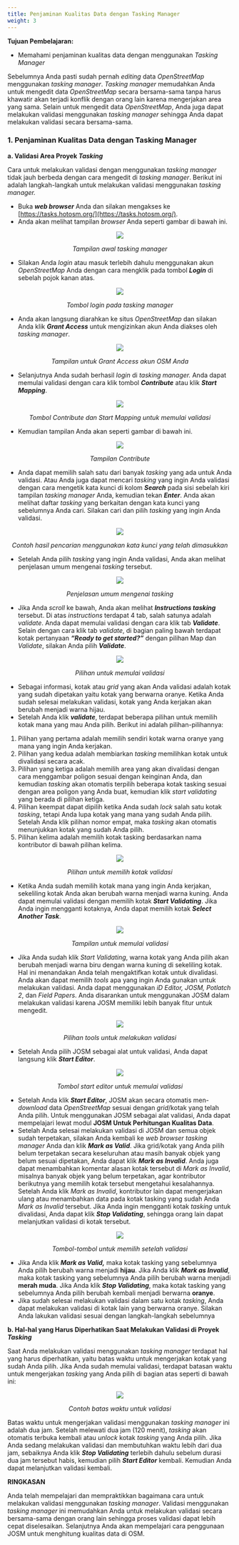 ```yaml
---
title: Penjaminan Kualitas Data dengan Tasking Manager
weight: 3
---
```



**Tujuan Pembelajaran:**

*   Memahami penjaminan kualitas data dengan menggunakan _Tasking Manager_

Sebelumnya Anda pasti sudah pernah _editing_ data _OpenStreetMap_ menggunakan _tasking manager_. _Tasking manager_ memudahkan Anda untuk mengedit data _OpenStreetMap_ secara bersama-sama tanpa harus khawatir akan terjadi konflik dengan orang lain karena mengerjakan area yang sama. Selain untuk mengedit data _OpenStreetMap_, Anda juga dapat melakukan validasi menggunakan _tasking manager_ sehingga Anda dapat melakukan validasi secara bersama-sama.

### 1. Penjaminan Kualitas Data dengan Tasking Manager
**a. Validasi Area Proyek _Tasking_**

Cara untuk melakukan validasi dengan menggunakan _tasking manager_ tidak jauh berbeda dengan cara mengedit di _tasking manager_. Berikut ini adalah langkah-langkah untuk melakukan validasi menggunakan _tasking manager._

*   Buka **_web browser_** Anda dan silakan mengakses ke [https://tasks.hotosm.org/](https://tasks.hotosm.org/).
*   Anda akan melihat tampilan _browser_ Anda seperti gambar di bawah ini.

<p align="center">
 <img src="/pages/04-Data-Validation-and-Quality-Assurance/03-Penjaminan-Kualitas-Data-dengan-Tasking-Manager/images/0301_Tampilan_tasking_manager.png">
</p>
<p align="center"><i>Tampilan awal tasking manager</i><p align="center">

*   Silakan Anda _login_ atau masuk terlebih dahulu menggunakan akun _OpenStreetMap_ Anda  dengan cara mengklik pada tombol **_Login_** di sebelah pojok kanan atas.

<p align="center">
 <img src="/pages/04-Data-Validation-and-Quality-Assurance/03-Penjaminan-Kualitas-Data-dengan-Tasking-Manager/images/0302_Tombol_login_pada_tasking_manager.png">
</p>
<p align="center"><i>Tombol login pada tasking manager</i><p align="center">

*   Anda akan langsung diarahkan ke  situs _OpenStreetMap_ dan silakan Anda klik **_Grant Access_** untuk mengizinkan akun Anda diakses oleh _tasking manager_.

<p align="center">
 <img src="/pages/04-Data-Validation-and-Quality-Assurance/03-Penjaminan-Kualitas-Data-dengan-Tasking-Manager/images/0303_Tampilan_untuk_Grant_Access_akun_OSM_Anda.png">
</p>
<p align="center"><i>Tampilan untuk Grant Access akun OSM Anda</i><p align="center">

*   Selanjutnya Anda sudah berhasil _login_ di _tasking manager._ Anda dapat memulai validasi dengan cara klik tombol **_Contribute_** atau klik **_Start Mapping_**.

<p align="center">
 <img src="/pages/04-Data-Validation-and-Quality-Assurance/03-Penjaminan-Kualitas-Data-dengan-Tasking-Manager/images/0304_Tombol_Contribute_dan_Start_Mapping_untuk_memulai_validasi.png">
</p>
<p align="center"><i>Tombol Contribute dan Start Mapping untuk memulai validasi</i><p align="center">

*    Kemudian tampilan Anda akan seperti gambar di bawah ini.

<p align="center">
 <img src="/pages/04-Data-Validation-and-Quality-Assurance/03-Penjaminan-Kualitas-Data-dengan-Tasking-Manager/images/0305_Tampilan_Contribute.png">
</p>
<p align="center"><i>Tampilan Contribute</i><p align="center">

*   Anda dapat memilih salah satu dari banyak _tasking_ yang ada untuk Anda validasi. Atau Anda juga dapat mencari _tasking_ yang ingin Anda validasi dengan cara mengetik kata kunci di kolom **_Search_** pada sisi sebelah kiri tampilan _tasking manager_ Anda, kemudian tekan **_Enter_**. Anda akan melihat daftar _tasking_ yang berkaitan dengan kata kunci yang sebelumnya Anda cari. Silakan cari dan pilih _tasking_ yang ingin Anda validasi.

<p align="center">
 <img src="/pages/04-Data-Validation-and-Quality-Assurance/03-Penjaminan-Kualitas-Data-dengan-Tasking-Manager/images/0306_Contoh_hasil_pencarian_menggunakan_kata_kunci_yang_telah_dimasukkan.png">
</p>
<p align="center"><i>Contoh hasil pencarian menggunakan kata kunci yang telah dimasukkan</i><p align="center">

*   Setelah Anda pilih _tasking_ yang ingin Anda validasi, Anda akan melihat penjelasan umum mengenai _tasking_ tersebut.

<p align="center">
 <img src="/pages/04-Data-Validation-and-Quality-Assurance/03-Penjaminan-Kualitas-Data-dengan-Tasking-Manager/images/0307_Penjelasan_umum_mengenai_tasking.png">
</p>
<p align="center"><i>Penjelasan umum mengenai tasking</i><p align="center">

*   Jika Anda _scroll_ ke bawah, Anda akan melihat **_Instructions tasking_** tersebut. Di atas _instructions_ terdapat 4 tab, salah satunya adalah _validate_. Anda dapat memulai validasi dengan cara klik tab **_Validate_**. Selain dengan cara klik tab _validate_, di bagian paling bawah terdapat kotak pertanyaan **_“Ready to get started?”_** dengan pilihan Map dan _Validate_, silakan Anda pilih  **_Validate_**.

<p align="center">
 <img src="/pages/04-Data-Validation-and-Quality-Assurance/03-Penjaminan-Kualitas-Data-dengan-Tasking-Manager/images/0308_Pilihan_untuk_memulai_validasi.png">
</p>
<p align="center"><i>Pilihan untuk memulai validasi</i><p align="center">


*   Sebagai informasi, kotak atau _grid_ yang akan Anda validasi adalah kotak yang sudah dipetakan yaitu kotak yang berwarna oranye. Ketika Anda sudah selesai melakukan validasi, kotak yang Anda kerjakan akan berubah menjadi warna hijau.
*   Setelah Anda klik **_validate_**, terdapat beberapa pilihan untuk memilih kotak mana yang mau Anda pilih. Berikut ini adalah pilihan-pilihannya:
1. Pilihan yang pertama adalah memilih sendiri kotak warna oranye yang mana yang ingin Anda kerjakan. 
2. Pilihan yang kedua adalah membiarkan _tasking_ memilihkan kotak untuk divalidasi secara acak. 
3. Pilihan yang ketiga adalah memilih area yang akan divalidasi dengan cara menggambar poligon sesuai dengan keinginan Anda, dan kemudian _tasking_ akan otomatis terpilih beberapa kotak tasking sesuai dengan area poligon yang Anda buat, kemudian klik _start validating_ yang berada di pilihan ketiga.
4. Pilihan keempat dapat dipilih ketika Anda sudah _lock_ salah satu kotak _tasking_, tetapi Anda lupa kotak yang mana yang sudah Anda pilih. Setelah Anda klik pilihan nomor empat, maka _tasking_ akan otomatis menunjukkan kotak yang sudah Anda pilih.
5. Pilihan kelima adalah memilih kotak tasking berdasarkan nama kontributor di bawah pilihan kelima.

<p align="center">
 <img src="/pages/04-Data-Validation-and-Quality-Assurance/03-Penjaminan-Kualitas-Data-dengan-Tasking-Manager/images/0309_Pilihan_untuk_memilih_kotak_validasi.png">
</p>
<p align="center"><i>Pilihan untuk memilih kotak validasi</i><p align="center">

*   Ketika Anda sudah memilih kotak mana yang ingin Anda kerjakan, sekeliling kotak Anda akan berubah warna menjadi warna kuning. Anda dapat memulai validasi dengan memilih kotak **_Start Validating_**. Jika Anda ingin mengganti kotaknya, Anda dapat memilih kotak **_Select Another Task_**.

<p align="center">
 <img src="/pages/04-Data-Validation-and-Quality-Assurance/03-Penjaminan-Kualitas-Data-dengan-Tasking-Manager/images/0310_Tampilan_untuk_memulai_validasi.png">
</p>
<p align="center"><i>Tampilan untuk memulai validasi</i><p align="center">

*   Jika Anda sudah klik _Start Validating_, warna kotak yang Anda pilih akan berubah menjadi warna biru dengan warna kuning di sekeliling kotak. Hal ini menandakan Anda telah mengaktifkan kotak untuk divalidasi. Anda akan dapat memilih _tools_ apa yang ingin Anda gunakan untuk melakukan validasi. Anda dapat menggunakan _iD Editor, JOSM, Potlatch 2_, dan _Field Papers_. Anda disarankan untuk menggunakan JOSM dalam melakukan validasi karena JOSM memiliki lebih banyak fitur untuk mengedit.

<p align="center">
 <img src="/pages/04-Data-Validation-and-Quality-Assurance/03-Penjaminan-Kualitas-Data-dengan-Tasking-Manager/images/0311_Pilihan_tools_untuk_melakukan_validasi.png">
</p>
<p align="center"><i>Pilihan tools untuk melakukan validasi</i><p align="center">

*   Setelah Anda pilih JOSM sebagai alat untuk validasi, Anda dapat langsung klik **_Start Editor_**. 

<p align="center">
 <img src="/pages/04-Data-Validation-and-Quality-Assurance/03-Penjaminan-Kualitas-Data-dengan-Tasking-Manager/images/0312_Tombol_start_editor_untuk_memulai_validasi.png">
</p>
<p align="center"><i>Tombol start editor untuk memulai validasi</i><p align="center">

*   Setelah Anda klik **_Start Editor_**, JOSM akan secara otomatis men-_download_ data _OpenStreetMap_ sesuai dengan _grid_/kotak yang telah Anda pilih. Untuk menggunakan JOSM sebagai alat validasi, Anda dapat mempelajari lewat modul **JOSM Untuk Perhitungan Kualitas Data**.
*   Setelah Anda selesai melakukan validasi di JOSM dan semua objek sudah terpetakan, silakan Anda kembali ke _web browser tasking manager_ Anda dan klik **_Mark as Valid_**. Jika grid/kotak yang Anda pilih belum terpetakan secara keseluruhan atau masih banyak objek yang belum sesuai dipetakan, Anda dapat klik **_Mark as Invalid_**. Anda juga dapat menambahkan komentar alasan kotak tersebut di _Mark as Invalid_, misalnya banyak objek yang belum terpetakan, agar kontributor berikutnya yang memilih kotak tersebut mengetahui kesalahannya. Setelah Anda klik _Mark as Invalid_, kontributor lain dapat mengerjakan ulang atau menambahkan data pada kotak tasking yang sudah Anda _Mark as Invalid_ tersebut. Jika Anda ingin mengganti kotak _tasking_ untuk divalidasi, Anda dapat klik **_Stop Validating_**, sehingga orang lain dapat melanjutkan validasi di kotak tersebut.

<p align="center">
 <img src="/pages/04-Data-Validation-and-Quality-Assurance/03-Penjaminan-Kualitas-Data-dengan-Tasking-Manager/images/0313_Tombol_tombol_untuk_memilih_setelah_validasi.png">
</p>
<p align="center"><i>Tombol-tombol untuk memilih setelah validasi</i><p align="center">

*   Jika Anda klik **_Mark as Valid,_** maka kotak tasking yang sebelumnya Anda pilih berubah warna menjadi **hijau**. Jika Anda klik **_Mark as Invalid_**, maka kotak tasking yang sebelumnya Anda pilih berubah warna menjadi **merah muda**. Jika Anda klik **_Stop Validating_**, maka kotak tasking yang sebelumnya Anda pilih berubah kembali menjadi berwarna **oranye**.
*   Jika sudah selesai melakukan validasi dalam satu kotak _tasking_, Anda dapat melakukan validasi di kotak lain yang berwarna oranye. Silakan Anda lakukan validasi sesuai dengan langkah-langkah sebelumnya 

**b. Hal-hal yang Harus Diperhatikan Saat Melakukan Validasi di Proyek _Tasking_**

Saat Anda melakukan validasi menggunakan _tasking manager_ terdapat hal yang harus diperhatikan, yaitu batas waktu untuk mengerjakan kotak yang sudah Anda pilih. Jika Anda sudah memulai validasi, terdapat batasan waktu untuk mengerjakan _tasking_ yang Anda pilih di bagian atas seperti di bawah ini:

<p align="center">
 <img src="/pages/04-Data-Validation-and-Quality-Assurance/03-Penjaminan-Kualitas-Data-dengan-Tasking-Manager/images/0314_Contoh_batas_waktu_untuk_validasi.png">
</p>
<p align="center"><i>Contoh batas waktu untuk validasi</i><p align="center">

Batas waktu untuk mengerjakan validasi menggunakan _tasking manager_ ini adalah dua jam. Setelah melewati dua jam (120 menit), _tasking_ akan otomatis terbuka kembali atau _unlock_ kotak _tasking_ yang Anda pilih. Jika Anda sedang melakukan validasi dan membutuhkan waktu lebih dari dua jam, sebaiknya Anda klik **_Stop Validating_** terlebih dahulu sebelum durasi dua jam tersebut habis, kemudian pilih **_Start Editor_** kembali. Kemudian Anda dapat melanjutkan validasi kembali. 

**RINGKASAN**

Anda telah mempelajari dan mempraktikkan bagaimana cara untuk melakukan validasi menggunakan _tasking manager_. Validasi menggunakan _tasking manager_ ini memudahkan Anda untuk melakukan validasi secara bersama-sama dengan orang lain sehingga proses validasi dapat lebih cepat diselesaikan. Selanjutnya Anda akan mempelajari cara penggunaan JOSM untuk menghitung kualitas data di OSM.
